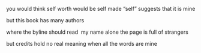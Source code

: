 you would think self worth
would be self made
“self” suggests that it is mine

but this book
has many authors

where the byline should read 
my name alone
the page is full of strangers

but credits hold no real meaning
when all the words are mine